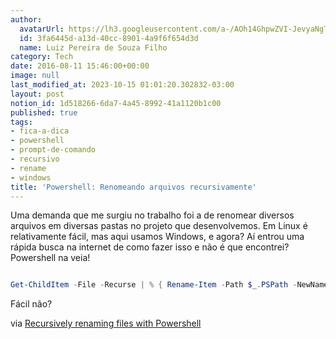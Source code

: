 ```yaml
---
author:
  avatarUrl: https://lh3.googleusercontent.com/a-/AOh14GhpwZVI-JevyaNgTdlrOT6YN20cI6V9Kxtq38Ij8AQ=s100
  id: 3fa6445d-a13d-40cc-8901-4a9f6f654d3d
  name: Luiz Pereira de Souza Filho
category: Tech
date: 2016-08-11 15:46:00+00:00
image: null
last_modified_at: 2023-10-15 01:01:20.302832-03:00
layout: post
notion_id: 1d518266-6da7-4a45-8992-41a1120b1c00
published: true
tags:
- fica-a-dica
- powershell
- prompt-de-comando
- recursivo
- rename
- windows
title: 'Powershell: Renomeando arquivos recursivamente'
---
```


Uma demanda que me surgiu no trabalho foi a de renomear diversos arquivos em diversas pastas no projeto que desenvolvemos. Em Linux é relativamente fácil, mas aqui usamos Windows, e agora? Aí entrou uma rápida busca na internet de como fazer isso e não é que encontrei? Powershell na veia!

```powershell

Get-ChildItem -File -Recurse | % { Rename-Item -Path $_.PSPath -NewName $_.Name.replace(".less",".less.old")}

```

Fácil não?

via [Recursively renaming files with Powershell](http://stackoverflow.com/a/21611922)
